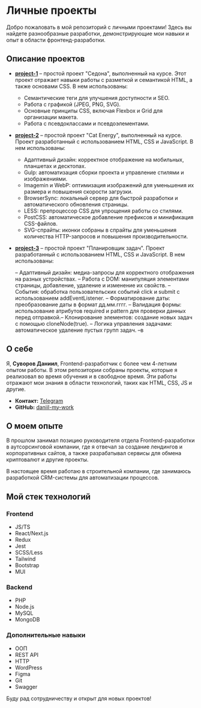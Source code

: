 # Личные проекты

Добро пожаловать в мой репозиторий с личными проектами! Здесь вы найдете разнообразные разработки, демонстрирующие мои навыки и опыт в области фронтенд-разработки.

## Описание проектов

- **[project-1](https://daniil-my-work.github.io/project-1/)** – простой проект "Седона", выполненный на курсе. Этот проект отражает навыки работы с разметкой и семантикой HTML, а также основами CSS. В нем использованы:

  - Семантические теги для улучшения доступности и SEO.
  - Работа с графикой (JPEG, PNG, SVG).
  - Основные принципы CSS, включая Flexbox и Grid для организации макета.
  - Работа с псевдоклассами и псевдоэлементами.

- **[project-2](https://daniil-my-work.github.io/project-2/build/index.html)** – простой проект "Cat Energy", выполненный на курсе. Проект разработанный с использованием HTML, CSS и JavaScript. В нем использованы:

  - Адаптивный дизайн: корректное отображение на мобильных, планшетах и десктопах.
  - Gulp: автоматизация сборки проекта и управление стилями и изображениями.
  - Imagemin и WebP: оптимизация изображений для уменьшения их размера и повышения скорости загрузки.
  - BrowserSync: локальный сервер для быстрой разработки и автоматического обновления страницы.
  - LESS: препроцессор CSS для упрощения работы со стилями.
  - PostCSS: автоматическое добавление префиксов и минификация CSS-файлов.
  - SVG-спрайты: иконки собраны в спрайты для уменьшения количества HTTP-запросов и повышения производительности.

- **[project-3](https://daniil-my-work.github.io/project-3/)** – простой проект "Планировщик задач". Проект разработанный с использованием HTML, CSS и JavaScript. В нем использованы:

  – Адаптивный дизайн: медиа-запросы для корректного отображения на разных устройствах.
  – Работа с DOM: манипуляция элементами страницы, добавление, удаление и изменение их свойств.
  – События: обработка пользовательских событий click и submit с использованием addEventListener.
  – Форматирование даты: преобразование даты в формат дд.мм.гггг.
  – Валидация формы: использование атрибутов required и pattern для проверки данных перед отправкой.– Клонирование элементов: создание новых задач с помощью cloneNode(true).
  – Логика управления задачами: автоматическое удаление пустых групп задач.
  –в

## О себе

Я, **Суворов Даниил**, Frontend-разработчик с более чем 4-летним опытом работы. В этом репозитории собраны проекты, которые я реализовал во время обучения и в свободное время. Эти работы отражают мои знания в области технологий, таких как HTML, CSS, JS и другие.

- **Контакт:** [Telegram](https://t.me/@Daniil_prog)
- **GitHub:** [daniil-my-work](https://github.com/daniil-my-work/)

## О моем опыте

В прошлом занимал позицию руководителя отдела Frontend-разработки в аутсорсинговой компании, где я отвечал за создание лендингов и корпоративных сайтов, а также разрабатывал сервисы для обмена криптовалют и другие проекты.

В настоящее время работаю в строительной компании, где занимаюсь разработкой CRM-системы для автоматизации процессов.

## Мой стек технологий

### Frontend

- JS/TS
- React/Next.js
- Redux
- Jest
- SCSS/Less
- Tailwind
- Bootstrap
- MUI

### Backend

- PHP
- Node.js
- MySQL
- MongoDB

### Дополнительные навыки

- ООП
- REST API
- HTTP
- WordPress
- Figma
- Git
- Swagger

Буду рад сотрудничеству и открыт для новых проектов!
